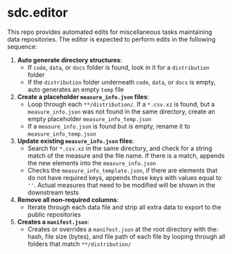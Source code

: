 # sdc.editor

This repo provides automated edits for miscellaneous tasks maintaining data repositories. The editor is expected to perform edits in the following sequence:

1. **Auto generate directory structures**:
    - If `code`, `data`, or `docs` folder is found, look in it for a `distribution` folder
    - If the `distribution` folder underneath `code`, `data`, or `docs` is empty, auto generates an empty `temp` file
2. **Create a placeholder `measure_info.json` files**: 
    - Loop through each `**/distribution/`. If a `*.csv.xz` is found, but a `measure_info.json` was not found in the same directory, create an empty placeholder `measure_info_temp.json`
    - If a `measure_info.json` is found but is empty, rename it to `measure_info_temp.json`
3. **Update existing `measure_info.json` files**: 
    - Search for ```*.csv.xz``` in the same directory, and check for a string match of the measure and the file name. If there is a match, appends the new elements into the ```measure_info.json```
    - Checks the `measure_info_template.json`, if there are elements that do not have required keys, appends those keys with values equal to `''`. Actual measures that need to be modified will be shown in the downstream tests
4. **Remove all non-required columns**:
    - Iterate through each data file and strip all extra data to export to the public repositories
5. **Creates a ```manifest.json```**: 
    - Creates or overrides a ```manifest.json``` at the root directory with the: hash, file size (bytes), and file path of each file by looping through all folders that match ```**/distribution/``` 
